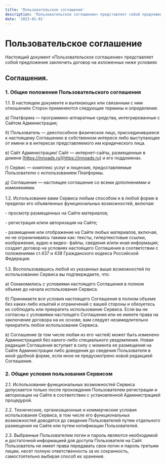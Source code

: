 ```yaml
---
title: 'Пользовательское соглашение'
description: 'Пользовательское соглашение» представляет собой предложение заключить договор на изложенных ниже условиях'
date: '2023-01-01'
---
```


# Пользовательское соглашение

Настоящий документ «Пользовательское соглашение» представляет собой предложение заключить договор на изложенных ниже
условиях

## Соглашения.

### 1. Общие положения Пользовательского соглашения

1\.1\. В настоящем документе и вытекающих или связанным с ним отношениях Сторон применяются следующие термины и
определения:

а) Платформа — программно-аппаратные средства, интегрированные с Сайтом Администрации;

б) Пользователь — дееспособное физическое лицо, присоединившееся к настоящему Соглашению в собственном интересе либо
выступающее от имени и в интересах представляемого им юридического лица.

в) Сайт Администрации/ Сайт — интернет-сайты, размещенные в домене [https://innoads.ru](https://innoads.ru) и его
поддоменах.

г) Сервис — комплекс услуг и лицензия, предоставляемые Пользователю с использованием Платформы.

д) Соглашение — настоящее соглашение со всеми дополнениями и изменениями.
\
\
1\.2\. Использование вами Сервиса любым способом и в любой форме в пределах его объявленных функциональных возможностей,
включая:

\- просмотр размещенных на Сайте материалов;

\- регистрация и/или авторизация на Сайте;

\- размещение или отображение на Сайте любых материалов, включая, но не ограничиваясь такими как: тексты, гипертекстовые
ссылки, изображения, аудио и видео- файлы, сведения и/или иная информация; создает договор на условиях настоящего
Соглашения в соответствии с положениями ст.437 и 438 Гражданского кодекса Российской Федерации.
\
\
1\.3\. Воспользовавшись любой из указанных выше возможностей по использованию Сервиса вы подтверждаете, что:

а) Ознакомились с условиями настоящего Соглашения в полном объеме до начала использования Сервиса.

б) Принимаете все условия настоящего Соглашения в полном объеме без каких-либо изъятий и ограничений с вашей стороны и
обязуетесь их соблюдать или прекратить использование Сервиса. Если вы не согласны с условиями настоящего Соглашения или
не имеете права на заключение договора на их основе, вам следует незамедлительно прекратить любое использование Сервиса.

в) Соглашение (в том числе любая из его частей) может быть изменено Администрацией без какого-либо специального
уведомления. Новая редакция Соглашения вступает в силу с момента ее размещения на Сайте Администрации либо доведения до
сведения Пользователя в иной удобной форме, если иное не предусмотрено новой редакцией Соглашения.

### 2. Общие условия пользования Сервисом

2\.1\. Использование функциональных возможностей Сервиса допускается только после прохождения Пользователем регистрации
и авторизации на Сайте в соответствии с установленной Администрацией процедурой.

2\.2\. Технические, организационные и коммерческие условия использования Сервиса, в том числе его функциональных
возможностей доводятся до сведения Пользователей путем отдельного размещения на Сайте или путем нотификации
Пользователей.

2\.3\. Выбранные Пользователем логин и пароль являются необходимой и достаточной информацией для доступа Пользователя на
Сайт. Пользователь не имеет права передавать свои логин и пароль третьим лицам, несет полную ответственность за их
сохранность, самостоятельно выбирая способ их хранения.
